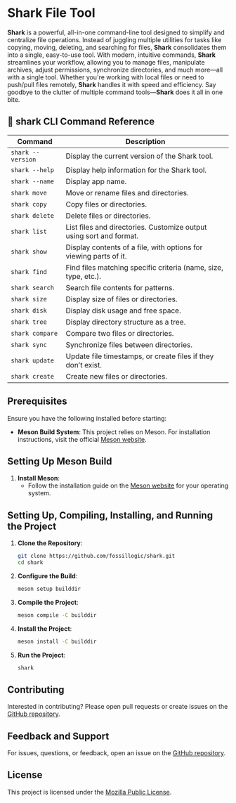 # **Shark File Tool**

**Shark** is a powerful, all-in-one command-line tool designed to simplify and centralize file operations. Instead of juggling multiple utilities for tasks like copying, moving, deleting, and searching for files, **Shark** consolidates them into a single, easy-to-use tool. With modern, intuitive commands, **Shark** streamlines your workflow, allowing you to manage files, manipulate archives, adjust permissions, synchronize directories, and much more—all with a single tool. Whether you're working with local files or need to push/pull files remotely, **Shark** handles it with speed and efficiency. Say goodbye to the clutter of multiple command tools—**Shark** does it all in one bite.

## 🦈 **shark** CLI Command Reference

| **Command**       | **Description**                                                    |
|-------------------|--------------------------------------------------------------------|
| `shark --version` | Display the current version of the Shark tool.                     |
| `shark --help`    | Display help information for the Shark tool.                       |
| `shark --name`    | Display app name.                                                  |
| `shark move`      | Move or rename files and directories.                              |
| `shark copy`      | Copy files or directories.                                         |
| `shark delete`    | Delete files or directories.                                       |
| `shark list`      | List files and directories. Customize output using sort and format.|
| `shark show`      | Display contents of a file, with options for viewing parts of it.  |
| `shark find`      | Find files matching specific criteria (name, size, type, etc.).    |
| `shark search`    | Search file contents for patterns.                                 |
| `shark size`      | Display size of files or directories.                              |
| `shark disk`      | Display disk usage and free space.                                 |
| `shark tree`      | Display directory structure as a tree.                             |
| `shark compare`   | Compare two files or directories.                                  |
| `shark sync`      | Synchronize files between directories.                             |
| `shark update`    | Update file timestamps, or create files if they don’t exist.       |
| `shark create`    | Create new files or directories.                                   |

## **Prerequisites**

Ensure you have the following installed before starting:

- **Meson Build System**: This project relies on Meson. For installation instructions, visit the official [Meson website](https://mesonbuild.com/Getting-meson.html).

## **Setting Up Meson Build**

1. **Install Meson**:
    - Follow the installation guide on the [Meson website](https://mesonbuild.com/Getting-meson.html) for your operating system.

## **Setting Up, Compiling, Installing, and Running the Project**

1. **Clone the Repository**:

    ```sh
    git clone https://github.com/fossillogic/shark.git
    cd shark
    ```

2. **Configure the Build**:

    ```sh
    meson setup builddir
    ```

3. **Compile the Project**:

    ```sh
    meson compile -C builddir
    ```

4. **Install the Project**:

    ```sh
    meson install -C builddir
    ```

5. **Run the Project**:

    ```sh
    shark
    ```

## **Contributing**

Interested in contributing? Please open pull requests or create issues on the [GitHub repository](https://github.com/fossillogic/shark).

## **Feedback and Support**

For issues, questions, or feedback, open an issue on the [GitHub repository](https://github.com/fossillogic/fossil-app/shark).

## **License**

This project is licensed under the [Mozilla Public License](LICENSE).
